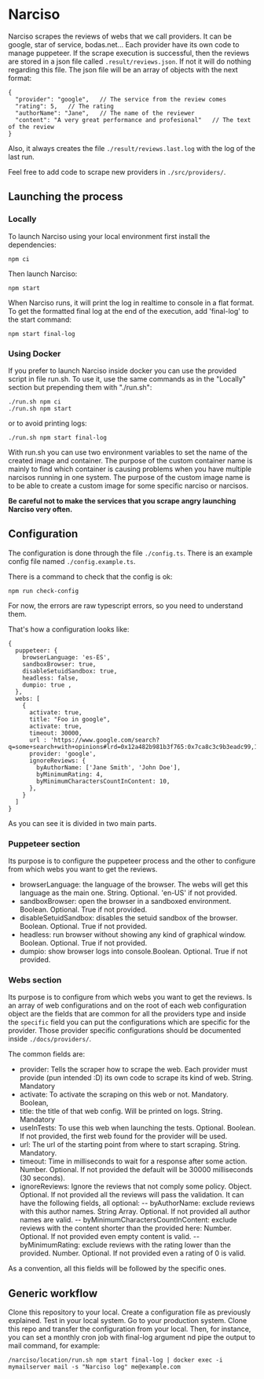# Narciso

Narciso scrapes the reviews of webs that we call providers. It can be google, star of service, bodas.net... 
Each provider have its own code to manage puppeteer.
If the scrape execution is successful, then the reviews are stored in a json file called `.result/reviews.json`. If not it will do nothing regarding this file.
The json file will be an array of objects with the next format:
```
{
  "provider": "google",   // The service from the review comes  
  "rating": 5,   // The rating  
  "authorName": "Jane",   // The name of the reviewer  
  "content": "A very great performance and profesional"   // The text of the review  
}
```
Also, it always creates the file `./result/reviews.last.log` with the log of the last run.

Feel free to add code to scrape new providers in `./src/providers/`.

## Launching the process
### Locally
To launch Narciso using your local environment first install the dependencies:
```
npm ci
```
Then launch Narciso:
```
npm start
```

When Narciso runs, it will print the log in realtime to console in a flat format. To get the formatted final log at the end of the execution, add 'final-log' to the start command:
```
npm start final-log
```

### Using Docker
If you prefer to launch Narciso inside docker you can use the provided script in file run.sh.
To use it, use the same commands as in the "Locally" section but prepending them with "./run.sh":

```
./run.sh npm ci
./run.sh npm start
```
or to avoid printing logs:
```
./run.sh npm start final-log
```

With run.sh you can use two environment variables to set the name of the created image and container.
The purpose of the custom container name is mainly to find which container is causing problems when you have multiple narcisos running in one system.
The purpose of the custom image name is to be able to create a custom image for some specific narciso or narcisos.

**Be careful not to make the services that you scrape angry launching Narciso very often.**

## Configuration

The configuration is done through the file `./config.ts`.
There is an example config file named `./config.example.ts`.

There is a command to check that the config is ok:
```
npm run check-config
```
For now, the errors are raw typescript errors, so you need to understand them.

That's how a configuration looks like:
```
{
  puppeteer: {
    browserLanguage: 'es-ES',
    sandboxBrowser: true,
    disableSetuidSandbox: true,
    headless: false,
    dumpio: true ,
  },
  webs: [
    {
      activate: true,
      title: "Foo in google",
      activate: true,
      timeout: 30000,
      url : 'https://www.google.com/search?q=some+search+with+opinions#lrd=0x12a482b981b3f765:0x7ca8c3c9b3eadc99,1,,,',
      provider: 'google',
      ignoreReviews: {
        byAuthorName: ['Jane Smith', 'John Doe'],
        byMinimumRating: 4,
        byMinimumCharactersCountInContent: 10,
      },
    }
  ]
}
```

As you can see it is divided in two main parts. 

### Puppeteer section
Its purpose is to configure the puppeteer process and the other to configure from which webs you want to get the reviews.
- browserLanguage: the language of the browser. The webs will get this language as the main one. String. Optional. 'en-US' if not provided.
- sandboxBrowser: open the browser in a sandboxed environment. Boolean. Optional. True if not provided.
- disableSetuidSandbox: disables the setuid sandbox of the browser. Boolean. Optional. True if not provided.
- headless: run browser without showing any kind of graphical window. Boolean. Optional. True if not provided.
- dumpio: show browser logs into console.Boolean. Optional. True if not provided.


### Webs section

Its purpose is to configure from which webs you want to get the reviews.
Is an array of web configurations and on the root of each web configuration object are the fields that are common for all the providers type and inside the `specific` field you can put the configurations which are specific for the provider. Those provider specific configurations should be documented inside `./docs/providers/`.

The common fields are:
- provider: Tells the scraper how to scrape the web. Each provider must provide (pun intended :D) its own code to scrape its kind of web. String. Mandatory
- activate: To activate the scraping on this web or not. Mandatory. Boolean,
- title: the title of that web config. Will be printed on logs. String. Mandatory 
- useInTests: To use this web when launching the tests. Optional. Boolean. If not provided, the first web found for the provider will be used.
- url: The url of the starting point from where to start scraping. String. Mandatory.
- timeout: Time in milliseconds to wait for a response after some action. Number. Optional. If not provided the default will be 30000 milliseconds (30 seconds).
- ignoreReviews: Ignore the reviews that not comply some policy. Object. Optional. If not provided all the reviews will pass the validation.
  It can have the following fields, all optional:
  -- byAuthorName: exclude reviews with this author names. String Array. Optional. If not provided all author names are valid.
  -- byMinimumCharactersCountInContent: exclude reviews with the content shorter than the provided here: Number. Optional. If not provided even empty content is valid.
  -- byMinimumRating: exclude reviews with the rating lower than the provided. Number. Optional. If not provided even a rating of 0 is valid.

As a convention, all this fields will be followed by the specific ones.

## Generic workflow
Clone this repository to your local.
Create a configuration file as previously explained.
Test in your local system.
Go to your production system.
Clone this repo and transfer the configuration from your local.
Then, for instance, you can set a monthly cron job with final-log argument nd pipe the output to mail command, for example:
```
/narciso/location/run.sh npm start final-log | docker exec -i mymailserver mail -s "Narciso log" me@example.com
```

